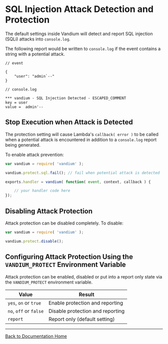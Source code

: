 # SQL Injection Attack Detection and Protection

The default settings inside Vandium will detect and report SQL injection (SQLi) attacks into `console.log`.

The following report would be written to `console.log` if the event contains a string with a potential attack.

```
// event

{
	"user": "admin`--"
}
```

```
// console.log

*** vandium - SQL Injection Detected - ESCAPED_COMMENT
key = user
value =  admin'--
```

## Stop Execution when Attack is Detected

The protection setting will cause Lambda's `callback( error )` to be called when a potential attack is encountered in addition to a `console.log` report being generated.

To enable attack prevention:

```js
var vandium = require( 'vandium' );

vandium.protect.sql.fail();	// fail when potential attack is detected

exports.handler = vandium( function( event, context, callback ) {

	// your handler code here
});
```

## Disabling Attack Protection

Attack protection can be disabled completely. To disable:

```js
var vandium = require( 'vandium' );

vandium.protect.disable();
```

## Configuring Attack Protection Using the `VANDIUM_PROTECT` Environment Variable

Attack protection can be enabled, disabled or put into a report only state via the `VANDIUM_PROTECT` environment variable.

Value                   |  Result
------------------------|-------------------
`yes`, `on` or `true`   | Enable protection and reporting
`no`, `off` or `false`  | Disable protection and reporting
`report`                | Report only (default setting)

---
[Back to Documentation Home](README.md)
